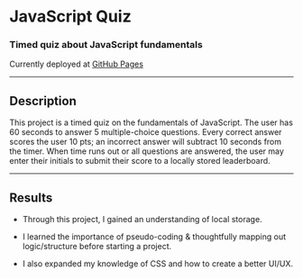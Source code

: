 # JavaScript Quiz

### Timed quiz about JavaScript fundamentals



Currently deployed at [GitHub Pages]()

---

## Description

This project is a timed quiz on the fundamentals of JavaScript. The user has 60 seconds to answer 5 multiple-choice questions. Every correct answer scores the user 10 pts; an incorrect answer will subtract 10 seconds from the timer. When time runs out or all questions are answered, the user may enter their initials to submit their score to a locally stored leaderboard.

---

## Results

* Through this project, I gained an understanding of local storage.

* I learned the importance of pseudo-coding & thoughtfully mapping out logic/structure before starting a project.

* I also expanded my knowledge of CSS and how to create a better UI/UX.

